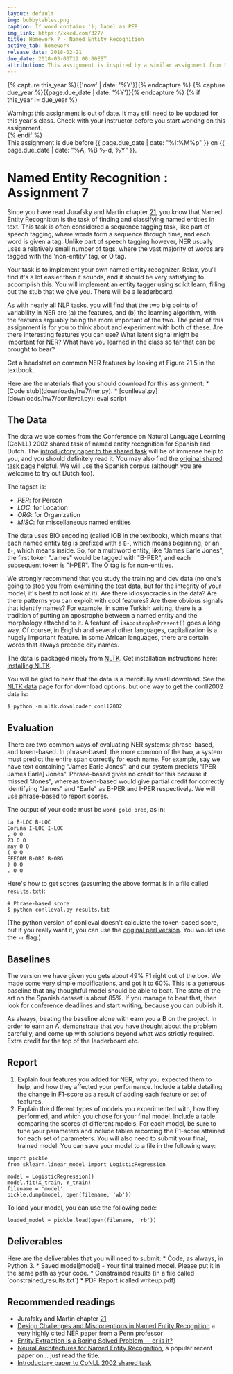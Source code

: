 ```yaml
---
layout: default
img: bobbytables.png
caption: If word contains '); label as PER
img_link: https://xkcd.com/327/   
title: Homework 7 - Named Entity Recognition
active_tab: homework
release_date: 2018-02-21
due_date: 2018-03-03T12:00:00EST
attribution: This assignment is inspired by a similar assignment from Michael Elhadad's [NLP class](https://www.cs.bgu.ac.il/~elhadad/nlp17.html) at Ben-Gurion University of the Negev. Stephen Mayhew developed this homework assignment for UPenn's CIS 530 class in Spring 2018.
---
```


<!-- Check whether the assignment is up to date -->
{% capture this_year %}{{'now' | date: '%Y'}}{% endcapture %}
{% capture due_year %}{{page.due_date | date: '%Y'}}{% endcapture %}
{% if this_year != due_year %} 
<div class="alert alert-danger">
Warning: this assignment is out of date.  It may still need to be updated for this year's class.  Check with your instructor before you start working on this assignment.
</div>
{% endif %}
<!-- End of check whether the assignment is up to date -->

<div class="alert alert-info">
This assignment is due before {{ page.due_date | date: "%I:%M%p" }} on {{ page.due_date | date: "%A, %B %-d, %Y" }}.
</div>

Named Entity Recognition <span class="text-muted">: Assignment 7</span>
=============================================================


Since you have read Jurafsky and Martin chapter [21](https://web.stanford.edu/~jurafsky/slp3/21.pdf), you know that Named Entity Recognition is the task of finding and classifying named entities in text. This task is often considered a sequence tagging task, like part of speech tagging, where words form a sequence through time, and each word is given a tag. Unlike part of speech tagging however, NER usually uses a relatively small number of tags, where the vast majority of words are tagged with the 'non-entity' tag, or O tag.

Your task is to implement your own named entity recognizer. Relax, you'll find it's a lot easier than it sounds, and it should be very satisfying to accomplish this. You will implement an entity tagger using scikit learn, filling out the stub that we give you. There will be a leaderboard.

As with nearly all NLP tasks, you will find that the two big points of variability in NER are (a) the features, and (b) the learning algorithm, with the features arguably being the more important of the two. The point of this assignment is for you to think about and experiment with both of these. Are there interesting features you can use? What latent signal might be important for NER? What have you learned in the class so far that can be brought to bear?

Get a headstart on common NER features by looking at Figure 21.5 in the textbook. 

<div class="alert alert-info" markdown="1">
Here are the materials that you should download for this assignment:
* [Code stub](downloads/hw7/ner.py).
* [conlleval.py](downloads/hw7/conlleval.py): eval script
</div>


## The Data

The data we use comes from the Conference on Natural Language Learning (CoNLL) 2002 shared task of named entity recognition for Spanish and Dutch. The [introductory paper to the shared task](http://www.aclweb.org/anthology/W02-2024) will be of immense help to you, and you should definitely read it. You may also find the [original shared task page](https://www.clips.uantwerpen.be/conll2002/ner/) helpful. We will use the Spanish corpus (although you are welcome to try out Dutch too).  

The tagset is:
* *PER*: for Person
* *LOC*: for Location
* *ORG*: for Organization
* *MISC*: for miscellaneous named entities

The data uses BIO encoding (called IOB in the textbook), which means that each named entity tag is prefixed with a `B-`, which means beginning, or an `I-`, which means inside. So, for a multiword entity, like "James Earle Jones", the first token "James" would be tagged with "B-PER", and each subsequent token is "I-PER". The O tag is for non-entities.

We strongly recommend that you study the training and dev data (no one's going to stop you from examining the test data, but for the integrity of your model, it's best to not look at it). Are there idiosyncracies in the data? Are there patterns you can exploit with cool features? Are there obvious signals that identify names? For example, in some Turkish writing, there is a tradition of putting an apostrophe between a named entity and the morphology attached to it. A feature of `isApostrophePresent()` goes a long way. Of course, in English and several other languages, capitalization is a hugely important feature. In some African languages, there are certain words that always precede city names. 

The data is packaged nicely from [NLTK](http://www.nltk.org/). Get installation instructions here: [installing NLTK](http://www.nltk.org/install.html).

You will be glad to hear that the data is a mercifully small download. See the [NLTK data](http://www.nltk.org/data) page for for download options, but one way to get the conll2002 data is:

```
$ python -m nltk.downloader conll2002
```


## Evaluation

There are two common ways of evaluating NER systems: phrase-based, and token-based. In phrase-based, the more common of the two, a system must predict the entire span correctly for each name. For example, say we have text containing "James Earle Jones", and our system predicts "[PER James Earle] Jones". Phrase-based gives no credit for this because it missed "Jones", whereas token-based would give partial credit for correctly identifying "James" and "Earle" as B-PER and I-PER respectively. We will use phrase-based to report scores.

The output of your code must be `word gold pred`, as in:
```
La B-LOC B-LOC
Coruña I-LOC I-LOC
, O O
23 O O
may O O
( O O
EFECOM B-ORG B-ORG
) O O
. O O
```

Here's how to get scores (assuming the above format is in a file called `results.txt`):

```
# Phrase-based score
$ python conlleval.py results.txt
```

(The python version of conlleval doesn't calculate the token-based score, but if you really want it, you can use the [original perl version](https://www.clips.uantwerpen.be/conll2000/chunking/output.html). You would use the `-r` flag.)


## Baselines

The version we have given you gets about 49% F1 right out of the box. We made some very simple modifications, and got it to 60%. This is a generous baseline that any thoughtful model should be able to beat. The state of the art on the Spanish dataset is about 85%. If you manage to beat that, then look for conference deadlines and start writing, because you can publish it.  

As always, beating the baseline alone with earn you a B on the project. In order to earn an A, demonstrate that you have thought about the problem carefully, and come up with solutions beyond what was strictly required. Extra credit for the top of the leaderboard etc.

## Report

1. Explain four features you added for NER, why you expected them to help, and how they affected your performance. Include a table detailing the change in F1-score as a result of adding each feature or set of features.
2. Explain the different types of models you experimented with, how they performed, and which you chose for your final model. Include a table comparing the scores of different models. For each model, be sure to tune your parameters and include tables recording the F1-score attained for each set of parameters. You will also need to submit your final, trained model. You can save your model to a file in the following way:
```
import pickle
from sklearn.linear_model import LogisticRegression

model = LogisticRegression()
model.fit(X_train, Y_train)
filename = 'model'
pickle.dump(model, open(filename, 'wb'))
```
To load your model, you can use the following code:
```
loaded_model = pickle.load(open(filename, 'rb'))
```

## Deliverables 
<div class="alert alert-warning" markdown="1">
Here are the deliverables that you will need to submit:
* Code, as always, in Python 3.
* Saved model[model] - Your final trained model. Please put it in the same path as your code.
* Constrained results (in a file called `constrained_results.txt`)
* PDF Report (called writeup.pdf)
</div>



## Recommended readings
* Jurafsky and Martin chapter [21](https://web.stanford.edu/~jurafsky/slp3/21.pdf)
* [Design Challenges and Misconeptions in Named Entity Recognition](http://cogcomp.org/papers/RatinovRo09.pdf) a very highly cited NER paper from a Penn professor
* [Entity Extraction is a Boring Solved Problem -- or is it?](https://aclanthology.info/pdf/N/N07/N07-2046.pdf)
* [Neural Architectures for Named Entity Recognition](https://arxiv.org/abs/1603.01360), a popular recent paper on... just read the title.
* [Introductory paper to CoNLL 2002 shared task](http://www.aclweb.org/anthology/W02-2024)
